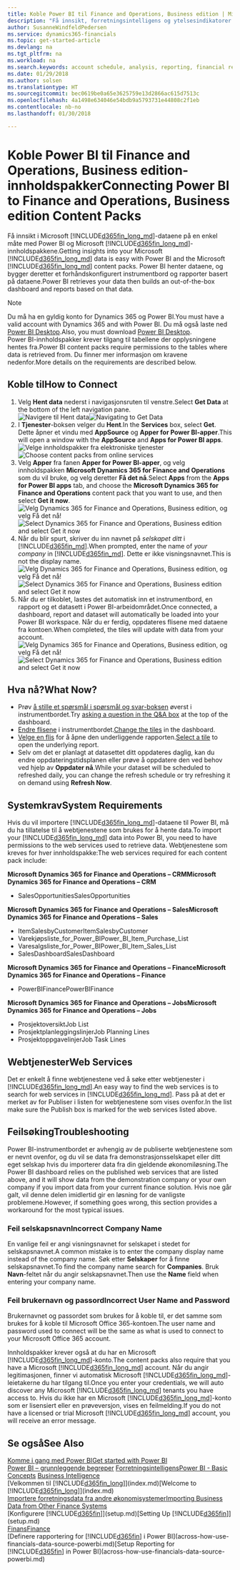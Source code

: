 ```yaml
---
title: Koble Power BI til Finance and Operations, Business edition | Microsoft-dokumentasjon
description: "Få innsikt, forretningsintelligens og ytelsesindikatorer fra Finance and Operations, Business edition-dataene på en enkel måte med innholdspakkene Power BI og Finance and Operations, Business edition."
author: SusanneWindfeldPedersen
ms.service: dynamics365-financials
ms.topic: get-started-article
ms.devlang: na
ms.tgt_pltfrm: na
ms.workload: na
ms.search.keywords: account schedule, analysis, reporting, financial report, business intelligence, KPI
ms.date: 01/29/2018
ms.author: solsen
ms.translationtype: HT
ms.sourcegitcommit: bec0619be0a65e3625759e13d2866ac615d7513c
ms.openlocfilehash: 4a1498e634046e54bdb9a5793731e44808c2f1eb
ms.contentlocale: nb-no
ms.lasthandoff: 01/30/2018

---
```

# <a name="connecting-power-bi-to-finance-and-operations-business-edition-content-packs"></a><span data-ttu-id="367c5-103">Koble Power BI til Finance and Operations, Business edition-innholdspakker</span><span class="sxs-lookup"><span data-stu-id="367c5-103">Connecting Power BI to Finance and Operations, Business edition Content Packs</span></span>
<span data-ttu-id="367c5-104">Få innsikt i Microsoft [!INCLUDE[d365fin_long_md](includes/d365fin_long_md.md)]-dataene på en enkel måte med Power BI og Microsoft [!INCLUDE[d365fin_long_md](includes/d365fin_long_md.md)]-innholdspakkene.</span><span class="sxs-lookup"><span data-stu-id="367c5-104">Getting insights into your Microsoft [!INCLUDE[d365fin_long_md](includes/d365fin_long_md.md)] data is easy with Power BI and the Microsoft [!INCLUDE[d365fin_long_md](includes/d365fin_long_md.md)] content packs.</span></span> <span data-ttu-id="367c5-105">Power BI henter dataene, og bygger deretter et forhåndskonfigurert instrumentbord og rapporter basert på dataene.</span><span class="sxs-lookup"><span data-stu-id="367c5-105">Power BI retrieves your data then builds an out-of-the-box dashboard and reports based on that data.</span></span>

> [!NOTE]  
>  <span data-ttu-id="367c5-106">Du må ha en gyldig konto for Dynamics 365 og Power BI.</span><span class="sxs-lookup"><span data-stu-id="367c5-106">You must have a valid account with Dynamics 365 and with Power BI.</span></span> <span data-ttu-id="367c5-107">Du må også laste ned [Power BI Desktop](https://powerbi.microsoft.com/en-us/desktop/).</span><span class="sxs-lookup"><span data-stu-id="367c5-107">Also, you must download [Power BI Desktop](https://powerbi.microsoft.com/en-us/desktop/).</span></span>  
>  <span data-ttu-id="367c5-108">Power BI-innholdspakker krever tilgang til tabellene der opplysningene hentes fra.</span><span class="sxs-lookup"><span data-stu-id="367c5-108">Power BI content packs require permissions to the tables where data is retrieved from.</span></span> <span data-ttu-id="367c5-109">Du finner mer informasjon om kravene nedenfor.</span><span class="sxs-lookup"><span data-stu-id="367c5-109">More details on the requirements are described below.</span></span>  

## <a name="how-to-connect"></a><span data-ttu-id="367c5-110">Koble til</span><span class="sxs-lookup"><span data-stu-id="367c5-110">How to Connect</span></span>
1. <span data-ttu-id="367c5-111">Velg **Hent data** nederst i navigasjonsruten til venstre.</span><span class="sxs-lookup"><span data-stu-id="367c5-111">Select **Get Data** at the bottom of the left navigation pane.</span></span>  
<span data-ttu-id="367c5-112">![Navigere til Hent data](./media/across-how-to-connect-powerbi-d365-content-packs/powerbi-get-data.png)</span><span class="sxs-lookup"><span data-stu-id="367c5-112">![Navigating to Get Data](./media/across-how-to-connect-powerbi-d365-content-packs/powerbi-get-data.png)</span></span>
2. <span data-ttu-id="367c5-113">I **Tjenester**-boksen velger du **Hent**.</span><span class="sxs-lookup"><span data-stu-id="367c5-113">In the **Services** box, select **Get**.</span></span> <span data-ttu-id="367c5-114">Dette åpner et vindu med **AppSource** og **Apper for Power BI-apper**.</span><span class="sxs-lookup"><span data-stu-id="367c5-114">This will open a window with the **AppSource** and **Apps for Power BI apps**.</span></span>  
<span data-ttu-id="367c5-115">![Velge innholdspakker fra elektroniske tjenester](./media/across-how-to-connect-powerbi-d365-content-packs/powerbi-online-services-get.png)</span><span class="sxs-lookup"><span data-stu-id="367c5-115">![Choose content packs from online services](./media/across-how-to-connect-powerbi-d365-content-packs/powerbi-online-services-get.png)</span></span>
3. <span data-ttu-id="367c5-116">Velg **Apper** fra fanen **Apper for Power BI-apper**, og velg innholdspakken **Microsoft Dynamics 365 for Finance and Operations** som du vil bruke, og velg deretter **Få det nå**.</span><span class="sxs-lookup"><span data-stu-id="367c5-116">Select **Apps** from the **Apps for Power BI apps** tab, and choose the **Microsoft Dynamics 365 for Finance and Operations** content pack that you want to use, and then select **Get it now**.</span></span>  
<span data-ttu-id="367c5-117">![Velg Dynamics 365 for Finance and Operations, Business edition, og velg Få det nå!](./media/across-how-to-connect-powerbi-d365-content-packs/powerbi-dynamics365-for-financials-get-it-now.png)</span><span class="sxs-lookup"><span data-stu-id="367c5-117">![Select Dynamics 365 for Finance and Operations, Business edition and select Get it now](./media/across-how-to-connect-powerbi-d365-content-packs/powerbi-dynamics365-for-financials-get-it-now.png)</span></span>
4. <span data-ttu-id="367c5-118">Når du blir spurt, skriver du inn navnet på *selskapet ditt* i [!INCLUDE[d365fin_md](includes/d365fin_long_md.md)].</span><span class="sxs-lookup"><span data-stu-id="367c5-118">When prompted, enter the name of *your company* in [!INCLUDE[d365fin_md](includes/d365fin_long_md.md)].</span></span> <span data-ttu-id="367c5-119">Dette er ikke visningsnavnet.</span><span class="sxs-lookup"><span data-stu-id="367c5-119">This is not the display name.</span></span>  
<span data-ttu-id="367c5-120">![Velg Dynamics 365 for Finance and Operations, Business edition, og velg Få det nå!](./media/across-how-to-connect-powerbi-d365-content-packs/powerbi-connect-to-d365-finance-and-operations-crm.png)</span><span class="sxs-lookup"><span data-stu-id="367c5-120">![Select Dynamics 365 for Finance and Operations, Business edition and select Get it now](./media/across-how-to-connect-powerbi-d365-content-packs/powerbi-connect-to-d365-finance-and-operations-crm.png)</span></span>
5. <span data-ttu-id="367c5-121">Når du er tilkoblet, lastes det automatisk inn et instrumentbord, en rapport og et datasett i Power BI-arbeidområdet.</span><span class="sxs-lookup"><span data-stu-id="367c5-121">Once connected, a dashboard, report and dataset will automatically be loaded into your Power BI workspace.</span></span> <span data-ttu-id="367c5-122">Når du er ferdig, oppdateres flisene med dataene fra kontoen.</span><span class="sxs-lookup"><span data-stu-id="367c5-122">When completed, the tiles will update with data from your account.</span></span>
<span data-ttu-id="367c5-123">![Velg Dynamics 365 for Finance and Operations, Business edition, og velg Få det nå!](./media/across-how-to-connect-powerbi-d365-content-packs/powerbi-workspace-dashboard-report-dataset.png)</span><span class="sxs-lookup"><span data-stu-id="367c5-123">![Select Dynamics 365 for Finance and Operations, Business edition  and select Get it now](./media/across-how-to-connect-powerbi-d365-content-packs/powerbi-workspace-dashboard-report-dataset.png)</span></span>

## <a name="what-now"></a><span data-ttu-id="367c5-124">Hva nå?</span><span class="sxs-lookup"><span data-stu-id="367c5-124">What Now?</span></span>

- <span data-ttu-id="367c5-125">Prøv [å stille et spørsmål i spørsmål og svar-boksen](https://docs.microsoft.com/en-us/power-bi/service-q-and-a) øverst i instrumentbordet.</span><span class="sxs-lookup"><span data-stu-id="367c5-125">Try [asking a question in the Q&A box](https://docs.microsoft.com/en-us/power-bi/service-q-and-a) at the top of the dashboard.</span></span>  
- <span data-ttu-id="367c5-126">[Endre flisene](https://docs.microsoft.com/en-us/power-bi/service-dashboard-edit-tile) i instrumentbordet.</span><span class="sxs-lookup"><span data-stu-id="367c5-126">[Change the tiles](https://docs.microsoft.com/en-us/power-bi/service-dashboard-edit-tile) in the dashboard.</span></span>  
- <span data-ttu-id="367c5-127">[Velge en flis](https://docs.microsoft.com/en-us/power-bi/service-dashboard-tiles) for å åpne den underliggende rapporten.</span><span class="sxs-lookup"><span data-stu-id="367c5-127">[Select a tile](https://docs.microsoft.com/en-us/power-bi/service-dashboard-tiles) to open the underlying report.</span></span>  
- <span data-ttu-id="367c5-128">Selv om det er planlagt at datasettet ditt oppdateres daglig, kan du endre oppdateringstidsplanen eller prøve å oppdatere den ved behov ved hjelp av **Oppdater nå**.</span><span class="sxs-lookup"><span data-stu-id="367c5-128">While your dataset will be scheduled to refreshed daily, you can change the refresh schedule or try refreshing it on demand using **Refresh Now**.</span></span>

## <a name="system-requirements"></a><span data-ttu-id="367c5-129">Systemkrav</span><span class="sxs-lookup"><span data-stu-id="367c5-129">System Requirements</span></span>
<span data-ttu-id="367c5-130">Hvis du vil importere [!INCLUDE[d365fin_long_md](includes/d365fin_long_md.md)]-dataene til Power BI, må du ha tillatelse til å webtjenestene som brukes for å hente data.</span><span class="sxs-lookup"><span data-stu-id="367c5-130">To import your [!INCLUDE[d365fin_long_md](includes/d365fin_long_md.md)] data into Power BI, you need to have permissions to the web services used to retrieve data.</span></span> <span data-ttu-id="367c5-131">Webtjenestene som kreves for hver innholdspakke:</span><span class="sxs-lookup"><span data-stu-id="367c5-131">The web services required for each content pack include:</span></span>

<span data-ttu-id="367c5-132">**Microsoft Dynamics 365 for Finance and Operations – CRM**</span><span class="sxs-lookup"><span data-stu-id="367c5-132">**Microsoft Dynamics 365 for Finance and Operations – CRM**</span></span>
- <span data-ttu-id="367c5-133">SalesOpportunities</span><span class="sxs-lookup"><span data-stu-id="367c5-133">SalesOpportunities</span></span>

<span data-ttu-id="367c5-134">**Microsoft Dynamics 365 for Finance and Operations – Sales**</span><span class="sxs-lookup"><span data-stu-id="367c5-134">**Microsoft Dynamics 365 for Finance and Operations – Sales**</span></span>
- <span data-ttu-id="367c5-135">ItemSalesbyCustomer</span><span class="sxs-lookup"><span data-stu-id="367c5-135">ItemSalesbyCustomer</span></span>
- <span data-ttu-id="367c5-136">Varekjøpsliste_for_Power_BI</span><span class="sxs-lookup"><span data-stu-id="367c5-136">Power_BI_Item_Purchase_List</span></span>
- <span data-ttu-id="367c5-137">Varesalgsliste_for_Power_BI</span><span class="sxs-lookup"><span data-stu-id="367c5-137">Power_BI_Item_Sales_List</span></span>
- <span data-ttu-id="367c5-138">SalesDashboard</span><span class="sxs-lookup"><span data-stu-id="367c5-138">SalesDashboard</span></span>

<span data-ttu-id="367c5-139">**Microsoft Dynamics 365 for Finance and Operations – Finance**</span><span class="sxs-lookup"><span data-stu-id="367c5-139">**Microsoft Dynamics 365 for Finance and Operations – Finance**</span></span>
- <span data-ttu-id="367c5-140">PowerBIFinance</span><span class="sxs-lookup"><span data-stu-id="367c5-140">PowerBIFinance</span></span>

<span data-ttu-id="367c5-141">**Microsoft Dynamics 365 for Finance and Operations – Jobs**</span><span class="sxs-lookup"><span data-stu-id="367c5-141">**Microsoft Dynamics 365 for Finance and Operations – Jobs**</span></span>
- <span data-ttu-id="367c5-142">Prosjektoversikt</span><span class="sxs-lookup"><span data-stu-id="367c5-142">Job List</span></span>
- <span data-ttu-id="367c5-143">Prosjektplanleggingslinjer</span><span class="sxs-lookup"><span data-stu-id="367c5-143">Job Planning Lines</span></span>
- <span data-ttu-id="367c5-144">Prosjektoppgavelinjer</span><span class="sxs-lookup"><span data-stu-id="367c5-144">Job Task Lines</span></span>

## <a name="web-services"></a><span data-ttu-id="367c5-145">Webtjenester</span><span class="sxs-lookup"><span data-stu-id="367c5-145">Web Services</span></span>
<span data-ttu-id="367c5-146">Det er enkelt å finne webtjenestene ved å søke etter webtjenester i [!INCLUDE[d365fin_long_md](includes/d365fin_long_md.md)].</span><span class="sxs-lookup"><span data-stu-id="367c5-146">An easy way to find the web services is to search for web services in [!INCLUDE[d365fin_long_md](includes/d365fin_long_md.md)].</span></span> <span data-ttu-id="367c5-147">Pass på at det er merket av for Publiser i listen for webtjenestene som vises ovenfor.</span><span class="sxs-lookup"><span data-stu-id="367c5-147">In the list make sure the Publish box is marked for the web services listed above.</span></span>

## <a name="troubleshooting"></a><span data-ttu-id="367c5-148">Feilsøking</span><span class="sxs-lookup"><span data-stu-id="367c5-148">Troubleshooting</span></span>
<span data-ttu-id="367c5-149">Power BI-instrumentbordet er avhengig av de publiserte webtjenestene som er nevnt ovenfor, og du vil se data fra demonstrasjonsselskapet eller ditt eget selskap hvis du importerer data fra din gjeldende økonomiløsning.</span><span class="sxs-lookup"><span data-stu-id="367c5-149">The Power BI dashboard relies on the published web services that are listed above, and it will show data from the demonstration company or your own company if you import data from your current finance solution.</span></span> <span data-ttu-id="367c5-150">Hvis noe går galt, vil denne delen imidlertid gir en løsning for de vanligste problemene.</span><span class="sxs-lookup"><span data-stu-id="367c5-150">However, if something goes wrong, this section provides a workaround for the most typical issues.</span></span>

### <a name="incorrect-company-name"></a><span data-ttu-id="367c5-151">Feil selskapsnavn</span><span class="sxs-lookup"><span data-stu-id="367c5-151">Incorrect Company Name</span></span>  
<span data-ttu-id="367c5-152">En vanlige feil er angi visningsnavnet for selskapet i stedet for selskapsnavnet.</span><span class="sxs-lookup"><span data-stu-id="367c5-152">A common mistake is to enter the company display name instead of the company name.</span></span> <span data-ttu-id="367c5-153">Søk etter **Selskaper** for å finne selskapsnavnet.</span><span class="sxs-lookup"><span data-stu-id="367c5-153">To find the company name search for **Companies**.</span></span> <span data-ttu-id="367c5-154">Bruk **Navn**-feltet når du angir selskapsnavnet.</span><span class="sxs-lookup"><span data-stu-id="367c5-154">Then use the **Name** field when entering your company name.</span></span>

### <a name="incorrect-user-name-and-password"></a><span data-ttu-id="367c5-155">Feil brukernavn og passord</span><span class="sxs-lookup"><span data-stu-id="367c5-155">Incorrect User Name and Password</span></span>  
<span data-ttu-id="367c5-156">Brukernavnet og passordet som brukes for å koble til, er det samme som brukes for å koble til Microsoft Office 365-kontoen.</span><span class="sxs-lookup"><span data-stu-id="367c5-156">The user name and password used to connect will be the same as what is used to connect to your Microsoft Office 365 account.</span></span>  

<span data-ttu-id="367c5-157">Innholdspakker krever også at du har en Microsoft [!INCLUDE[d365fin_long_md](includes/d365fin_long_md.md)]-konto.</span><span class="sxs-lookup"><span data-stu-id="367c5-157">The content packs also require that you have a Microsoft [!INCLUDE[d365fin_long_md](includes/d365fin_long_md.md)] account.</span></span>  <span data-ttu-id="367c5-158">Når du angir legitimasjonen, finner vi automatisk Microsoft [!INCLUDE[d365fin_long_md](includes/d365fin_long_md.md)]-leietakerne du har tilgang til.</span><span class="sxs-lookup"><span data-stu-id="367c5-158">Once you enter your credentials, we will auto discover any Microsoft [!INCLUDE[d365fin_long_md](includes/d365fin_long_md.md)] tenants you have access to.</span></span>  <span data-ttu-id="367c5-159">Hvis du ikke har en Microsoft [!INCLUDE[d365fin_long_md](includes/d365fin_long_md.md)]-konto som er lisensiert eller en prøveversjon, vises en feilmelding.</span><span class="sxs-lookup"><span data-stu-id="367c5-159">If you do not have a licensed or trial Microsoft [!INCLUDE[d365fin_long_md](includes/d365fin_long_md.md)] account, you will receive an error message.</span></span>

## <a name="see-also"></a><span data-ttu-id="367c5-160">Se også</span><span class="sxs-lookup"><span data-stu-id="367c5-160">See Also</span></span>
[<span data-ttu-id="367c5-161">Komme i gang med Power BI</span><span class="sxs-lookup"><span data-stu-id="367c5-161">Get started with Power BI</span></span>](https://docs.microsoft.com/en-us/power-bi/service-get-started)  
<span data-ttu-id="367c5-162">[Power BI – grunnleggende begreper](https://docs.microsoft.com/en-us/power-bi/service-basic-concepts)
[Forretningsintelligens](bi.md)</span><span class="sxs-lookup"><span data-stu-id="367c5-162">[Power BI - Basic Concepts](https://docs.microsoft.com/en-us/power-bi/service-basic-concepts)
[Business Intelligence](bi.md)</span></span>  
<span data-ttu-id="367c5-163">[Velkommen til [!INCLUDE[d365fin_long](includes/d365fin_long_md.md)]](index.md)</span><span class="sxs-lookup"><span data-stu-id="367c5-163">[Welcome to [!INCLUDE[d365fin_long](includes/d365fin_long_md.md)]](index.md)</span></span>  
[<span data-ttu-id="367c5-164">Importere forretningsdata fra andre økonomisystemer</span><span class="sxs-lookup"><span data-stu-id="367c5-164">Importing Business Data from Other Finance Systems</span></span>](upload-data.md)  
<span data-ttu-id="367c5-165">[Konfigurere [!INCLUDE[d365fin](includes/d365fin_md.md)]](setup.md)</span><span class="sxs-lookup"><span data-stu-id="367c5-165">[Setting Up [!INCLUDE[d365fin](includes/d365fin_md.md)]](setup.md)</span></span>  
[<span data-ttu-id="367c5-166">Finans</span><span class="sxs-lookup"><span data-stu-id="367c5-166">Finance</span></span>](finance.md)  
<span data-ttu-id="367c5-167">[Definere rapportering for [!INCLUDE[d365fin](includes/d365fin_md.md)] i Power BI](across-how-use-financials-data-source-powerbi.md)</span><span class="sxs-lookup"><span data-stu-id="367c5-167">[Setup Reporting for [!INCLUDE[d365fin](includes/d365fin_md.md)] in Power BI](across-how-use-financials-data-source-powerbi.md)</span></span>  


